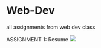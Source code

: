 # Web-Dev
all assignments from web dev class

ASSIGNMENT 1: Resume
![](http://g.recordit.co/cpCk7V3fy8.gif)


